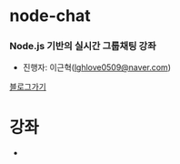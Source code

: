 # node-chat
### Node.js 기반의 실시간 그룹채팅 강좌
- 진행자: 이근혁(lghlove0509@naver.com)

[블로그가기](http://codevkr.tistory.com/)

# 강좌
- 